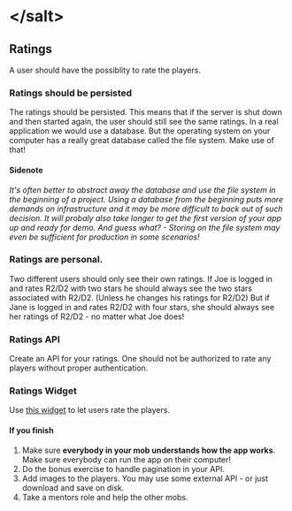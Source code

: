 # &lt;/salt&gt;

## Ratings
A user should have the possiblity to rate the players.

### Ratings should be persisted
The ratings should be persisted.
This means that if the server is shut down and then started again, the user should still see the same ratings.
In a real application we would use a database.
But the operating system on your computer has a really great database called the file system. Make use of that!

#### Sidenote
_It's often better to abstract away the database and use the file system in the beginning of a project.
Using a database from the beginning puts more demands on infrastructure and it may be more difficult to back out of such decision.
It will probaly also take longer to get the first version of your app up and ready for demo.
And guess what? - Storing on the file system may even be sufficient for production in some scenarios!_

### Ratings are personal.
Two different users should only see their own ratings.
If Joe is logged in and rates R2/D2 with two stars he should always see the two stars associated with R2/D2. (Unless he changes his ratings for R2/D2)
But if Jane is logged in and rates R2/D2 with four stars, she should always see her ratings of R2/D2 - no matter what Joe does!

### Ratings API
Create an API for your ratings. One should not be authorized to rate any players without proper authentication.

### Ratings Widget
Use [this widget](https://codepen.io/jaklec/pen/OZrVWb) to let users rate the players.

#### If you finish
1. Make sure __everybody in your mob understands how the app works__. Make sure everybody can run the app on their computer!
2. Do the bonus exercise to handle pagination in your API.
3. Add images to the players. You may use some external API - or just download and save on disk.
4. Take a mentors role and help the other mobs.
